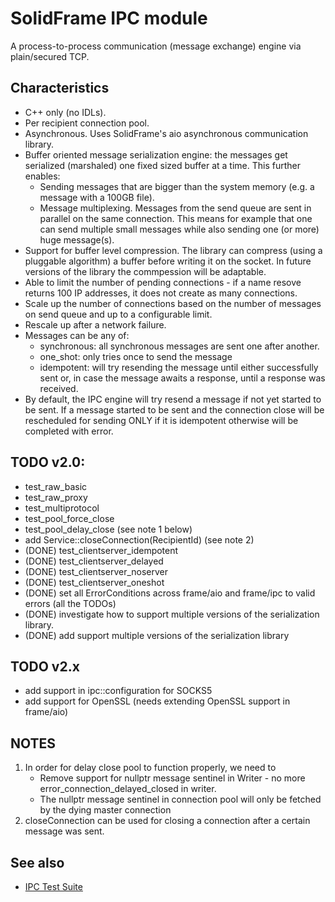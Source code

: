 # SolidFrame IPC module

A process-to-process communication (message exchange) engine via plain/secured TCP.

## Characteristics

* C++ only (no IDLs).
* Per recipient connection pool.
* Asynchronous. Uses SolidFrame's aio asynchronous communication library.
* Buffer oriented message serialization engine: the messages get serialized (marshaled) one fixed sized buffer at a time. This further enables:
	* Sending messages that are bigger than the system memory (e.g. a message with a 100GB file).
	* Message multiplexing. Messages from the send queue are sent in parallel on the same connection. This means for example that one can send multiple small messages while also sending one (or more) huge message(s).
* Support for buffer level compression. The library can compress (using a pluggable algorithm) a buffer before writing it on the socket. In future versions of the library the commpession will be adaptable.
* Able to limit the number of pending connections - if a name resove returns 100 IP addresses, it does not create as many connections.
* Scale up the number of connections based on the number of messages on send queue and up to a configurable limit.
* Rescale up after a network failure.
* Messages can be any of:
	* synchronous: all synchronous messages are sent one after another.
	* one_shot: only tries once to send the message
	* idempotent: will try resending the message until either successfully sent or, in case the message awaits a response, until a response was received. 
* By default, the IPC engine will try resend a message if not yet started to be sent. If a message started to be sent and the connection close will be rescheduled for sending ONLY if it is idempotent otherwise will be completed with error.


## TODO v2.0:

* test_raw_basic
* test_raw_proxy
* test_multiprotocol
* test_pool_force_close
* test_pool_delay_close (see note 1 below)
* add Service::closeConnection(RecipientId) (see note 2)
* (DONE) test_clientserver_idempotent
* (DONE) test_clientserver_delayed
* (DONE) test_clientserver_noserver
* (DONE) test_clientserver_oneshot
* (DONE) set all ErrorConditions across frame/aio and frame/ipc to valid errors (all the TODOs)
* (DONE) investigate how to support multiple versions of the serialization library.
* (DONE) add support multiple versions of the serialization library

## TODO v2.x

* add support in ipc::configuration for SOCKS5
* add support for OpenSSL (needs extending OpenSSL support in frame/aio)

## NOTES
1. In order for delay close pool to function properly, we need to
	* Remove support for nullptr message sentinel in Writer - no more error_connection_delayed_closed in writer.
	* The nullptr message sentinel in connection pool will only be fetched by the dying master connection
2. closeConnection can be used for closing a connection after a certain message was sent.

## See also
* [IPC Test Suite](test/README.md)

